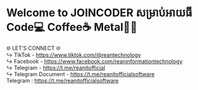 # Welcome to JOINCODER សម្រាប់អាយធី Code💻 Coffee☕ Metal🤘🏽

🌐 LET’S CONNECT 🌐 <br/>
↪ TikTok - https://www.tiktok.com/@reantechnology <br/>
↪ Facebook - https://www.facebook.com/reaninformationtechnology <br/>
↪ Telegram - https://t.me/reanitofficial <br/>
↪ Telegram Document - https://t.me/reanitofficialsoftware <br/>
Telegram : https://t.me/reanitofficialsoftware <br/>
